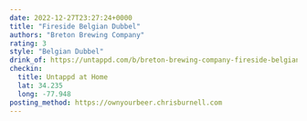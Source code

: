 ```yaml
---
date: 2022-12-27T23:27:24+0000
title: "Fireside Belgian Dubbel"
authors: "Breton Brewing Company"
rating: 3
style: "Belgian Dubbel"
drink_of: https://untappd.com/b/breton-brewing-company-fireside-belgian-dubbel/
checkin:
  title: Untappd at Home
  lat: 34.235
  long: -77.948
posting_method: https://ownyourbeer.chrisburnell.com
---
```

